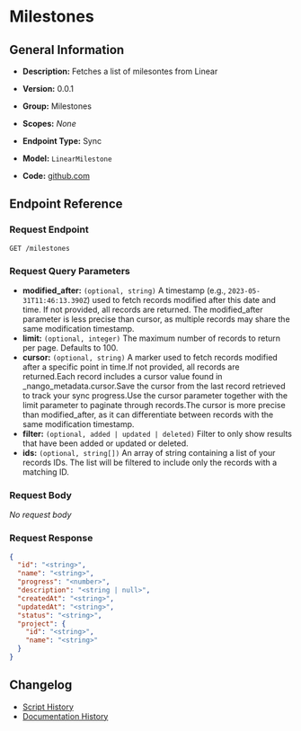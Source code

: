 <!-- BEGIN GENERATED CONTENT -->
# Milestones

## General Information

- **Description:** Fetches a list of milesontes from Linear

- **Version:** 0.0.1
- **Group:** Milestones
- **Scopes:** _None_
- **Endpoint Type:** Sync
- **Model:** `LinearMilestone`
- **Code:** [github.com](https://github.com/NangoHQ/integration-templates/tree/main/integrations/linear/syncs/milestones.ts)


## Endpoint Reference

### Request Endpoint

`GET /milestones`

### Request Query Parameters

- **modified_after:** `(optional, string)` A timestamp (e.g., `2023-05-31T11:46:13.390Z`) used to fetch records modified after this date and time. If not provided, all records are returned. The modified_after parameter is less precise than cursor, as multiple records may share the same modification timestamp.
- **limit:** `(optional, integer)` The maximum number of records to return per page. Defaults to 100.
- **cursor:** `(optional, string)` A marker used to fetch records modified after a specific point in time.If not provided, all records are returned.Each record includes a cursor value found in _nango_metadata.cursor.Save the cursor from the last record retrieved to track your sync progress.Use the cursor parameter together with the limit parameter to paginate through records.The cursor is more precise than modified_after, as it can differentiate between records with the same modification timestamp.
- **filter:** `(optional, added | updated | deleted)` Filter to only show results that have been added or updated or deleted.
- **ids:** `(optional, string[])` An array of string containing a list of your records IDs. The list will be filtered to include only the records with a matching ID.

### Request Body

_No request body_

### Request Response

```json
{
  "id": "<string>",
  "name": "<string>",
  "progress": "<number>",
  "description": "<string | null>",
  "createdAt": "<string>",
  "updatedAt": "<string>",
  "status": "<string>",
  "project": {
    "id": "<string>",
    "name": "<string>"
  }
}
```

## Changelog

- [Script History](https://github.com/NangoHQ/integration-templates/commits/main/integrations/linear/syncs/milestones.ts)
- [Documentation History](https://github.com/NangoHQ/integration-templates/commits/main/integrations/linear/syncs/milestones.md)

<!-- END  GENERATED CONTENT -->

